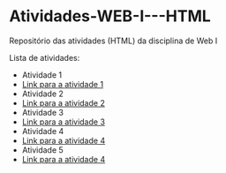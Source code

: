 # Atividades-WEB-I---HTML
Repositório das atividades (HTML) da disciplina de Web I


Lista de atividades:
- Atividade 1
- [Link para a atividade 1](Atividade1.html)
- Atividade 2
- [Link para a atividade 2](Atividade2.html)
- Atividade 3
- [Link para a atividade 3](Atividade3.html)
- Atividade 4
- [Link para a atividade 4](Atividade4.html)
- Atividade 5
- [Link para a atividade 4](Atividade5.html)

